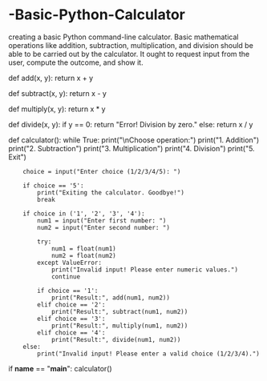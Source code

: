 # -Basic-Python-Calculator
creating a basic Python command-line calculator.  Basic mathematical operations like addition, subtraction, multiplication, and division should be able to be carried out by the calculator. It ought to request input from the user, compute the outcome, and show it.


def add(x, y):
    return x + y

def subtract(x, y):
    return x - y

def multiply(x, y):
    return x * y

def divide(x, y):
    if y == 0:
        return "Error! Division by zero."
    else:
        return x / y

def calculator():
    while True:
        print("\nChoose operation:")
        print("1. Addition")
        print("2. Subtraction")
        print("3. Multiplication")
        print("4. Division")
        print("5. Exit")

        choice = input("Enter choice (1/2/3/4/5): ")

        if choice == '5':
            print("Exiting the calculator. Goodbye!")
            break

        if choice in ('1', '2', '3', '4'):
            num1 = input("Enter first number: ")
            num2 = input("Enter second number: ")

            try:
                num1 = float(num1)
                num2 = float(num2)
            except ValueError:
                print("Invalid input! Please enter numeric values.")
                continue

            if choice == '1':
                print("Result:", add(num1, num2))
            elif choice == '2':
                print("Result:", subtract(num1, num2))
            elif choice == '3':
                print("Result:", multiply(num1, num2))
            elif choice == '4':
                print("Result:", divide(num1, num2))
        else:
            print("Invalid input! Please enter a valid choice (1/2/3/4).")

if __name__ == "__main__":
    calculator()